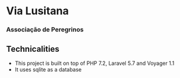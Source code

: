 # Via Lusitana
### Associação de Peregrinos

## Technicalities
- This project is built on top of PHP 7.2, Laravel 5.7 and Voyager 1.1
- It uses sqlite as a database

